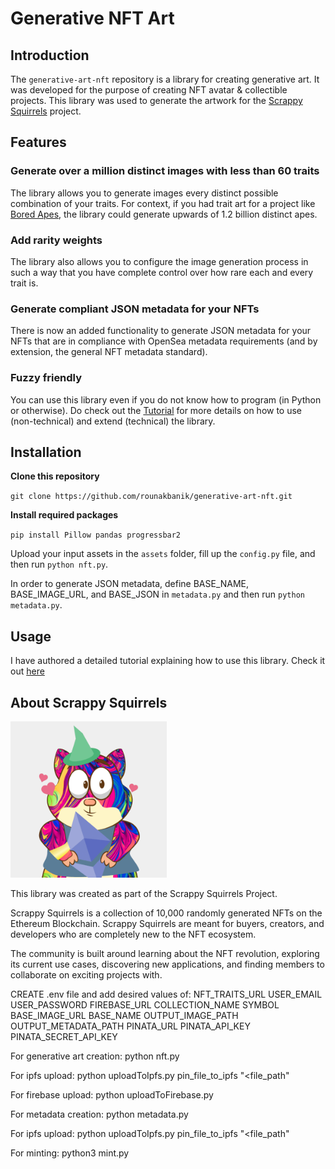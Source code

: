 # Generative NFT Art

## Introduction

The `generative-art-nft` repository is a library for creating generative art. It was developed for the purpose of creating NFT avatar & collectible projects. This library was used to generate the artwork for the [Scrappy Squirrels](https://www.scrappysquirrels.co/) project.

## Features

### Generate over a million distinct images with less than 60 traits

The library allows you to generate images every distinct possible combination of your traits. For context, if you had trait art for a project like [Bored Apes](https://boredapeyachtclub.com/#/home), the library could generate upwards of 1.2 billion distinct apes.

### Add rarity weights

The library also allows you to configure the image generation process in such a way that you have complete control over how rare each and every trait is.

### Generate compliant JSON metadata for your NFTs

There is now an added functionality to generate JSON metadata for your NFTs that are in compliance with OpenSea metadata requirements (and by extension, the general NFT metadata standard).

### Fuzzy friendly

You can use this library even if you do not know how to program (in Python or otherwise). Do check out the [Tutorial](https://medium.com/scrappy-squirrels/tutorial-create-generative-nft-art-with-rarities-8ee6ce843133) for more details on how to use (non-technical) and extend (technical) the library.

## Installation

**Clone this repository**

`git clone https://github.com/rounakbanik/generative-art-nft.git`

**Install required packages**

`pip install Pillow pandas progressbar2`

Upload your input assets in the `assets` folder, fill up the `config.py` file, and then run `python nft.py`.

In order to generate JSON metadata, define BASE_NAME, BASE_IMAGE_URL, and BASE_JSON in `metadata.py` and then run `python metadata.py`.

## Usage

I have authored a detailed tutorial explaining how to use this library. Check it out [here](https://medium.com/scrappy-squirrels/tutorial-create-generative-nft-art-with-rarities-8ee6ce843133)

## About Scrappy Squirrels

<img src='squirrels.gif' height="250" width="250" />

This library was created as part of the Scrappy Squirrels Project.

Scrappy Squirrels is a collection of 10,000 randomly generated NFTs on the Ethereum Blockchain. Scrappy Squirrels are meant for buyers, creators, and developers who are completely new to the NFT ecosystem.

The community is built around learning about the NFT revolution, exploring its current use cases, discovering new applications, and finding members to collaborate on exciting projects with.

CREATE .env file and add desired values of:
NFT_TRAITS_URL
USER_EMAIL
USER_PASSWORD
FIREBASE_URL
COLLECTION_NAME
SYMBOL
BASE_IMAGE_URL
BASE_NAME
OUTPUT_IMAGE_PATH
OUTPUT_METADATA_PATH
PINATA_URL
PINATA_API_KEY
PINATA_SECRET_API_KEY

For generative art creation: python nft.py

For ipfs upload: python uploadToIpfs.py pin_file_to_ipfs "<file_path"

For firebase upload: python uploadToFirebase.py

For metadata creation: python metadata.py

For ipfs upload: python uploadToIpfs.py pin_file_to_ipfs "<file_path"

For minting: python3 mint.py
